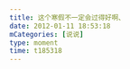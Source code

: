 ```yaml
---
title: 这个寒假不一定会过得好啊、
date: 2012-01-11 18:53:18
mCategories: [说说]
type: moment
time: t185318
---
```


